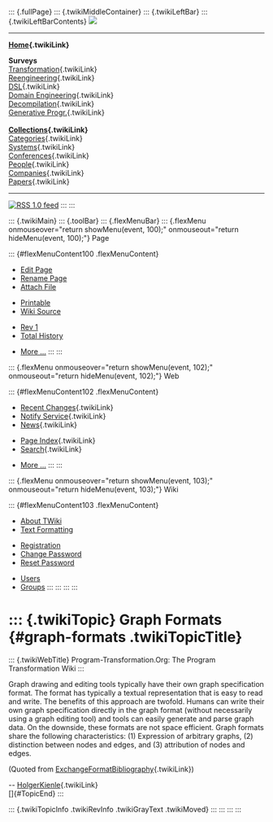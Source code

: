 ::: {.fullPage}
::: {.twikiMiddleContainer}
::: {.twikiLeftBar}
::: {.twikiLeftBarContents}
![](../pub/transformation.gif)

------------------------------------------------------------------------

**[Home](WebHome){.twikiLink}**

**Surveys**\
[Transformation](ProgramTransformation){.twikiLink}\
[Reengineering](ReengineeringWiki){.twikiLink}\
[DSL](DomainSpecificLanguages){.twikiLink}\
[Domain Engineering](DomainEngineering){.twikiLink}\
[Decompilation](DeCompilation){.twikiLink}\
[Generative Progr.](GenerativeProgrammingWiki){.twikiLink}\
\
**[Collections](CategoryCollection){.twikiLink}**\
[Categories](CategoryCategory){.twikiLink}\
[Systems](TransformationSystems){.twikiLink}\
[Conferences](TransformationConferences){.twikiLink}\
[People](TransformationPeople){.twikiLink}\
[Companies](TransformationCompanies){.twikiLink}\
[Papers](CategoryPaper){.twikiLink}

------------------------------------------------------------------------

[![](../pub/rss.gif "RSS 1.0 feed")](WebRss@skin=rss)
:::
:::

::: {.twikiMain}
::: {.toolBar}
::: {.flexMenuBar}
::: {.flexMenu onmouseover="return showMenu(event, 100);" onmouseout="return hideMenu(event, 100);"}
Page

::: {#flexMenuContent100 .flexMenuContent}
-   [Edit
    Page](http://www.program-transformation.org/edit/Transform/GraphFormats?t=1536826493)
-   [Rename
    Page](http://www.program-transformation.org/rename/Transform/GraphFormats)
-   [Attach
    File](http://www.program-transformation.org/attach/Transform/GraphFormats)

<!-- -->

-   [Printable](http://www.program-transformation.org/view/Transform/GraphFormats?skin=print.pattern)
-   [Wiki
    Source](http://www.program-transformation.org/view/Transform/GraphFormats?skin=text&raw=on&contenttype=text/plain)

<!-- -->

-   [Rev
    1](http://www.program-transformation.org/view/Transform/GraphFormats?rev=1.1)
-   [Total
    History](http://www.program-transformation.org/rdiff/Transform/GraphFormats)

<!-- -->

-   [More
    \...](http://www.program-transformation.org/oops/Transform/GraphFormats?template=oopsmore&param1=1.1&param2=1.1)
:::
:::

::: {.flexMenu onmouseover="return showMenu(event, 102);" onmouseout="return hideMenu(event, 102);"}
Web

::: {#flexMenuContent102 .flexMenuContent}
-   [Recent Changes](WebChanges){.twikiLink}
-   [Notify Service](WebNotify){.twikiLink}
-   [News](WebNews){.twikiLink}

<!-- -->

-   [Page Index](WebIndex){.twikiLink}
-   [Search](WebSearch){.twikiLink}

<!-- -->

-   [More
    \...](http://www.program-transformation.org/oops/Transform/GraphFormats?template=oopsmore&param1=1.1&param2=1.1)
:::
:::

::: {.flexMenu onmouseover="return showMenu(event, 103);" onmouseout="return hideMenu(event, 103);"}
Wiki

::: {#flexMenuContent103 .flexMenuContent}
-   [About
    TWiki](http://www.program-transformation.org/view/TWiki/WebHome)
-   [Text
    Formatting](http://www.program-transformation.org/view/TWiki/TextFormattingRules)

<!-- -->

-   [Registration](http://www.program-transformation.org/view/TWiki/TWikiRegistration)
-   [Change
    Password](http://www.program-transformation.org/view/TWiki/ChangePassword)
-   [Reset
    Password](http://www.program-transformation.org/view/TWiki/ResetPassword)

<!-- -->

-   [Users](http://www.program-transformation.org/view/Main/TWikiUsers)
-   [Groups](http://www.program-transformation.org/view/Main/TWikiGroups)
:::
:::
:::
:::

::: {.twikiTopic}
Graph Formats {#graph-formats .twikiTopicTitle}
=============

::: {.twikiWebTitle}
Program-Transformation.Org: The Program Transformation Wiki
:::

Graph drawing and editing tools typically have their own graph
specification format. The format has typically a textual representation
that is easy to read and write. The benefits of this approach are
twofold. Humans can write their own graph specification directly in the
graph format (without necessarily using a graph editing tool) and tools
can easily generate and parse graph data. On the downside, these formats
are not space efficient. Graph formats share the following
characteristics: (1) Expression of arbitrary graphs, (2) distinction
between nodes and edges, and (3) attribution of nodes and edges.

(Quoted from
[ExchangeFormatBibliography](ExchangeFormatBibliography){.twikiLink})

\-- [HolgerKienle](HolgerKienle){.twikiLink}\
[]{#TopicEnd}
:::

::: {.twikiTopicInfo .twikiRevInfo .twikiGrayText .twikiMoved}
:::
:::
:::
:::
